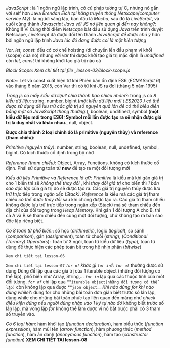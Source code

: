 <!-- 1. JavaScript là gì? -->

_JavaScript_ : là 1 ngôn ngữ lập trình, có cú pháp tương tự C, nhưng nó gần với self hơn Java
_Brendan Eich tại hãng truyền thông Netscape(computer service Mỹ)_: là người sáng lập, ban đầu là _Mocha_, sau đó là _LiveScript_, và cuối cùng thành _Javascript_
_Java với JS nó liên quan gì đến nay không?_: Không!!! Vì Cùng thời điểm _Netscape_ bắt đầu sử dụng _Java_ trên trình duyệt Netscape, _LiveScript_ đã được đổi tên thành _JavaScript_ _để được chú ý_ hơn bởi ngôn ngữ lập trình _Java lúc đó đang được coi là một hiện tượng_

<!-- 3. Hoisting, Block Scope và Khai báo biến: Var, Let, Const trong JavaScript -->

_Var, let, const_: đều có cơ chế hoisting (di chuyển lến đầu phạm vi khối (scope) của nó) nhưng với _var_ thì được khởi tạo giá trị mặc định là _undifined_ còn _let, const_ thì không khởi tạo giá trị nào cả

_Block Scope_: _Xem chi tiết tại file \_lesson-03/block-scope.js_

_Note:_: Let và const xuất hiện từ khi Phiên bản ổn định ES6 (_ECMAScript 6_) vào tháng 6 năm 2015, còn Var thì có từ khi JS ra đời (tháng 5 năm 1995)

<!-- 4. Những kiểu dữ liệu cốt lõi quan trọng: Primitive (nguyên thủy) & Reference (tham chiếu) -->

_Trong js có mấy kiểu dữ liệu? chia thành bao nhiêu nhóm?_: trong js có _8 kiểu dữ liệu_:
string,
number,
bigint (_một kiểu dữ liệu mới ( ES2020 ) có thể được sử dụng để lưu trữ các giá trị số nguyên quá lớn để có thể biểu diễn bằng một số JavaScript thông thường._),
boolean,
undifined,
symbol **(một kiểu dữ liệu mới trong ES6): Symbol mỗi lần được tạo ra sẽ nhận được giá trị là duy nhất và khác nhau.**,
null,
object.

**Được chia thành 2 loại chính đó là primitive (nguyên thủy) và reference (tham chiếu):**

_Primitive (nguyên thủy)_: number, string, boolean, null, undefined, symbol, bigint. Có kích thước cố định trong bộ nhớ

_Reference (tham chiếu)_: Object, Array, Functions. không có kích thước cố định. Phải sử dụng toán từ **new** để tạo ra một đối tượng mới

_Kiểu dữ liệu Primitive và Reference là gì?_:
_Primitive_ là kiểu mà khi gán giá trị cho 1 biến thì sẽ _không thể thay đổi_ , khi _thay đổi giá trị_ cho biến thì _1 bản sao độc lập_ của giá trị đó sẽ được tạo ra. Các giá trị nguyên thủy được lưu trữ trực tiếp trong _ngăn xếp (Stack)_.
_Reference_ là kiểu mà các giá trị tham chiếu _có thể được thay đổi_ sau khi chúng được tạo ra. Các giá trị tham chiếu không được lưu trữ trực tiếp trong ngăn xếp (Stack) mà sẽ tham chiếu đến địa chỉ của đối tượng trong _Heap Memory_. Khi gán 1 đối tượng A cho B, thì cả A và B sẽ tham chiếu đến cùng một đối tượng, chứ không tạo ra bản sao độc lập riêng biệt.

<!-- 5. Toán tử -->

_Có 8 toán tử phổ biến:_: số học (_arithmetic_), logic (_logical_), so sánh (_comparison_), gán (_assignment_), toán tử chuỗi (_string_), (_Conditional (Ternary) Operators_): Toán tử 3 ngôi, toán tử kiểu dữ liệu (_type_), toán tử dùng để thực hiện các phép toán bit trong hệ nhịn phân (_bitwise_)

<!-- 6. if, else, switch / case-->

`Xem chi tiết tại lesson-06`

<!-- 7. Các loại vòng lặp: For, While, Do-While, For In, For-Of  -->

`Xem chi tiết tại lesson-07`
_`for of` khác gì `for in`?_: _`for of`_ thường được sử dụng Dùng để lập qua các giá trị của 1 iterable object (những đối tượng có thể lặp), phổ biến như Array, String,... _`for in`_ lặp qua các thuộc tính của môt đối tượng.
_`for of`_ chỉ lặp qua **`iterable object(những đối tượng có thể lặp)` còn không lặp qua được **`json object`\_\_
_Khi nào dùng for khi nào dùng while?_: dùng for cho những bài toán đơn giản biết trước số lần lặp, dùng while cho những bài toán phức tạp liên quan đến mảng như _check điều kiện dừng nếu người dùng nhập vào 1 ký tự nào đó_ không biết trước số lần lặp, mà vòng lặp _for_ không thể làm được vì nó bắt buộc phải có 3 tham số truyền vào.

<!-- 8. Functions - Mọi thứ về Hàm trong JavaScript  -->

_Có 6 loại hàm:_ hàm khởi tạo (_function declaration_), hàm biểu thức (_function expression_), hàm mũi tên (_arrow function_), hàm phương thức (_method function_), hàm ẩn danh (_anonymous function_), hàm tạo (_constructor function_)
**XEM CHI TIẾT TẠI lesson-08**
